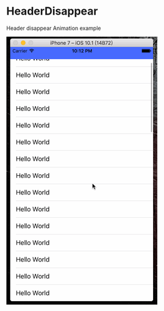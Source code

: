 # HeaderDisappear
Header disappear Animation example

![screenshot](https://github.com/swordrain/HeaderDisappear/blob/master/recording.gif)
